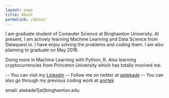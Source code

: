 ```yaml
---
layout: page
title: About
permalink: /about/
---
```


I am graduate student of Computer Science at Binghamton University. At present, I am actively learning Machine Learning and Data Science from Dataquest.io. I have enjoy solving the problems and coding them. I am also planning to graduate on May 2018. 

Doing more in Machine Learning with Python, R. Also learning cryptocurrencies from Princeton University which has totally involved me. 

-- You can visit my [Linkedin](https://www.linkedin.com/in/anirtek)
-- Follow me on twitter at [aptekade](https://twitter.com/aptekade)
-- You can also go through my previous coding work at [anirtek](https://www.github.com/anirtek) 

email: atekade1[at]binghamton.edu
